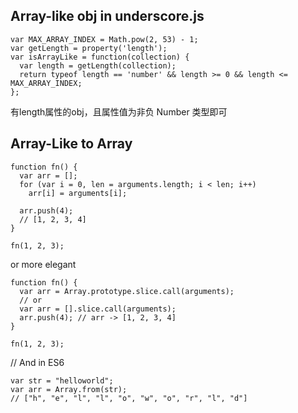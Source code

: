 ## Array-like obj in underscore.js

```
var MAX_ARRAY_INDEX = Math.pow(2, 53) - 1;
var getLength = property('length');
var isArrayLike = function(collection) {
  var length = getLength(collection);
  return typeof length == 'number' && length >= 0 && length <= MAX_ARRAY_INDEX;
};
```
有length属性的obj，且属性值为非负 Number 类型即可

## Array-Like to Array
```
function fn() {
  var arr = [];
  for (var i = 0, len = arguments.length; i < len; i++)
    arr[i] = arguments[i];

  arr.push(4); 
  // [1, 2, 3, 4]
}

fn(1, 2, 3);
```

or more elegant
```
function fn() {
  var arr = Array.prototype.slice.call(arguments);
  // or 
  var arr = [].slice.call(arguments);
  arr.push(4); // arr -> [1, 2, 3, 4]
}

fn(1, 2, 3);
```

// And in ES6
```
var str = "helloworld";
var arr = Array.from(str); 
// ["h", "e", "l", "l", "o", "w", "o", "r", "l", "d"]
```

